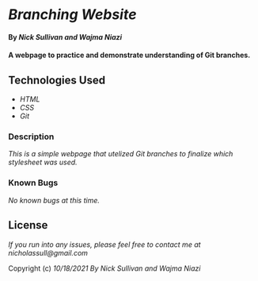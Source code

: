 # _Branching Website_

#### By _**Nick Sullivan and Wajma Niazi**_
#### A webpage to practice and demonstrate understanding of Git branches.

## Technologies Used
* _HTML_
* _CSS_
* _Git_

### Description
_This is a simple webpage that utelized Git branches to finalize which stylesheet was used._

### Known Bugs
_No known bugs at this time._

## License
_If you run into any issues, please feel free to contact me at nicholassull@gmail.com_

Copyright (c) _10/18/2021_ _By Nick Sullivan and Wajma Niazi_
